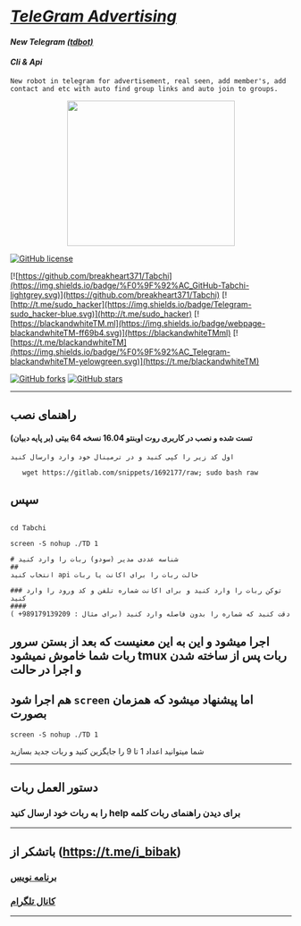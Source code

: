 # [_TeleGram Advertising_](https://t.me/sudo_hacker)

#### _New Telegram_ [*(tdbot)*](https://valtman.name/telegram-bot)

#### _Cli & Api_


```New robot in telegram for advertisement, real seen, add member's, add contact and etc with auto find group links and auto join to groups.```


<p align="center"> <img class="td" style="vertical-align: middle;" background="rgb(231, 235, 240)" src="https://github.com/breakheart371/Tabchi/26200221_(1).jpg" alt="" width="300" height="260" /></p>


[![GitHub license](https://img.shields.io/badge/license-New%20BSD-blue.svg)](https://raw.githubusercontent.com/breakheart371/Tabchi/LICENSE)

[![https://github.com/breakheart371/Tabchi](https://img.shields.io/badge/%F0%9F%92%AC_GitHub-Tabchi-lightgrey.svg)](https://github.com/breakheart371/Tabchi)
[![http://t.me/sudo_hacker](https://img.shields.io/badge/Telegram-sudo_hacker-blue.svg)](http://t.me/sudo_hacker)
   [![https://blackandwhiteTM.ml](https://img.shields.io/badge/webpage-blackandwhiteTM-ff69b4.svg)](https://blackandwhiteTMml)
[![https://t.me/blackandwhiteTM](https://img.shields.io/badge/%F0%9F%92%AC_Telegram-blackandwhiteTM-yelowgreen.svg)](https://t.me/blackandwhiteTM)

[![GitHub forks](https://img.shields.io/github/forks/blackandwhiteTM/Tabchi.svg?style=plastic)](https://github.com/breakheart371/Tabchi/network)
[![GitHub stars](https://img.shields.io/github/stars/breakheart371/Tabchi.svg?style=plastic)](https://github.com/breakheart371/Tabchi/stargazers)


***

 ## راهنمای نصب
 

#### (تست شده و نصب در کاربری روت اوبنتو 16.04 نسخه 64 بیتی (بر پایه دبیان

```
اول کد زیر را کپی کنید و در ترمینال خود وارد وارسال کنید

   wget https://gitlab.com/snippets/1692177/raw; sudo bash raw
```

## سپس
```

cd Tabchi

screen -S nohup ./TD 1

# شناسه عددی مدیر (سودو) ربات را وارد کنید 
##
انتخاب کنید api حالت ربات را برای اکانت یا ربات 

### توکن ربات را وارد کنید و برای اکانت شماره تلفن و کد ورود را وارد کنید 
####
( +دقت کنید که شماره را بدون فاصله وارد کنید (برای مثال : 989179139209
```

## اجرا میشود و این به این معنیست که بعد از بستن سرور ربات شما خاموش نمیشود tmux ربات پس از ساخته شدن و اجرا در حالت

## هم اجرا شود `screen` اما پیشنهاد میشود که همزمان بصورت
```
screen -S nohup ./TD 1
```
شما میتوانید اعداد 1 تا 9 را جایگزین کنید و ربات جدید بسازید
***

## دستور العمل ربات 

### را به ربات خود ارسال کنید help برای دیدن راهنمای ربات کلمه
***

## باتشکر از (https://t.me/i_bibak)
### [برنامه نویس](https://t.me/sudo_hacker)

### [کانال تلگرام](https://t.me/blackandwhiteTM)
***
